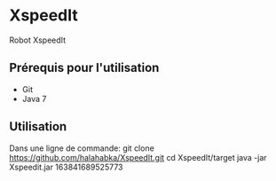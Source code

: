# XspeedIt
Robot XspeedIt

## Prérequis pour l'utilisation

 - Git
 - Java 7

## Utilisation

Dans une ligne de commande:
git clone https://github.com/halahabka/XspeedIt.git
cd XspeedIt/target
java -jar Xspeedit.jar 163841689525773 